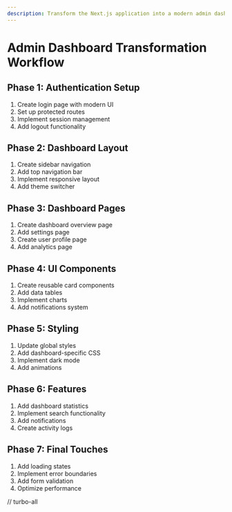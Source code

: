 ```yaml
---
description: Transform the Next.js application into a modern admin dashboard with login system
---
```


# Admin Dashboard Transformation Workflow

## Phase 1: Authentication Setup
1. Create login page with modern UI
2. Set up protected routes
3. Implement session management
4. Add logout functionality

## Phase 2: Dashboard Layout
1. Create sidebar navigation
2. Add top navigation bar
3. Implement responsive layout
4. Add theme switcher

## Phase 3: Dashboard Pages
1. Create dashboard overview page
2. Add settings page
3. Create user profile page
4. Add analytics page

## Phase 4: UI Components
1. Create reusable card components
2. Add data tables
3. Implement charts
4. Add notifications system

## Phase 5: Styling
1. Update global styles
2. Add dashboard-specific CSS
3. Implement dark mode
4. Add animations

## Phase 6: Features
1. Add dashboard statistics
2. Implement search functionality
3. Add notifications
4. Create activity logs

## Phase 7: Final Touches
1. Add loading states
2. Implement error boundaries
3. Add form validation
4. Optimize performance

// turbo-all
